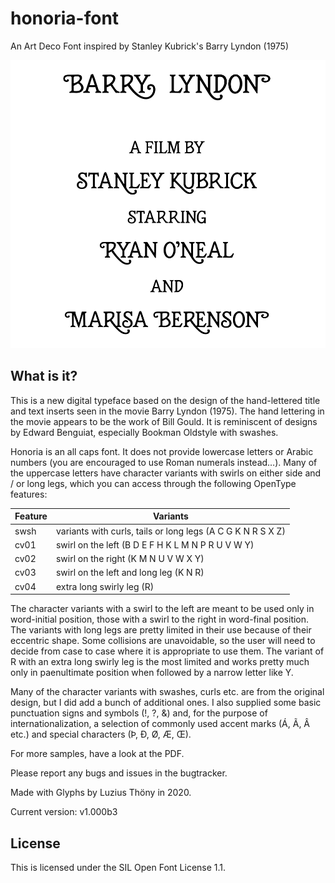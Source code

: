 # honoria-font

An Art Deco Font inspired by Stanley Kubrick's Barry Lyndon (1975)

![Sample](honoria.png)

## What is it?
This is a new digital typeface based on the design of the hand-lettered title and text inserts seen in the movie Barry Lyndon (1975). The hand lettering in the movie appears to be the work of Bill Gould. It is reminiscent of designs by Edward Benguiat, especially Bookman Oldstyle with swashes.

Honoria is an all caps font. It does not provide lowercase letters or Arabic numbers (you are encouraged to use Roman numerals instead…). Many of the uppercase letters have character variants with swirls on either side and / or long legs, which you can access through the following OpenType features:

Feature | Variants
------------ | -------------
swsh | variants with curls, tails or long legs (A C G K N R S X Z)
cv01 | swirl on the left (B D E F H K L M N P R U V W Y)
cv02 | swirl on the right (K M N U V W X Y)
cv03 | swirl on the left and long leg (K N R)
cv04 | extra long swirly leg (R)

The character variants with a swirl to the left are meant to be used only in word-initial position, those with a swirl to the right in word-final position. The variants with long legs are pretty limited in their use because of their eccentric shape. Some collisions are unavoidable, so the user will need to decide from case to case where it is appropriate to use them. The variant of R with an extra long swirly leg is the most limited and works pretty much only in paenultimate position when followed by a narrow letter like Y.

Many of the character variants with swashes, curls etc. are from the original design, but I did add a bunch of additional ones. I also supplied some basic punctuation signs and symbols (!, ?, &) and, for the purpose of internationalization, a selection of commonly used accent marks (Á, Ã, Â etc.) and special characters (Þ, Ð, Ø, Æ, Œ).

For more samples, have a look at the PDF.

Please report any bugs and issues in the bugtracker.

Made with Glyphs by Luzius Thöny in 2020.

Current version: v1.000b3

## License
This is licensed under the SIL Open Font License 1.1.
